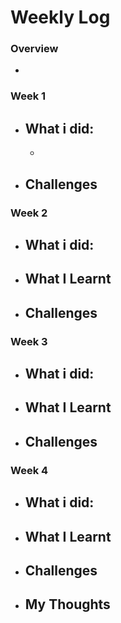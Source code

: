 # Weekly Log

### Overview
- 

### Week 1
- What i did:
  - 
  - 
- Challenges
  - 

### Week 2
- What i did:
  - 
- What I Learnt
  - 
- Challenges
  - 

### Week 3
- What i did:
  - 
- What I Learnt
  - 
- Challenges
  - 

### Week 4
- What i did:
  - 
- What I Learnt
  - 
- Challenges
  - 
- My Thoughts
  - 
